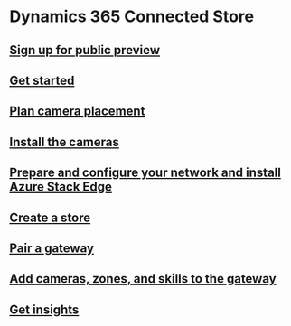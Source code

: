 # Dynamics 365 Connected Store
## [Sign up for public preview](sign-up.md)
## [Get started](get-started.md)
## [Plan camera placement](plan-camera-placement.md)
## [Install the cameras](install-cameras.md)
## [Prepare and configure your network and install Azure Stack Edge](ase-install.md)
## [Create a store](create-store.md)
## [Pair a gateway](pair-gateway.md)
## [Add cameras, zones, and skills to the gateway](add-cameras-skills.md)
## [Get insights](insights.md)
